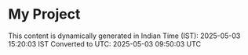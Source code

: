 # My Project

This content is dynamically generated in Indian Time (IST): 2025-05-03 15:20:03 IST
Converted to UTC: 2025-05-03 09:50:03 UTC
